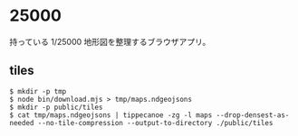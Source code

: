 # 25000

持っている 1/25000 地形図を整理するブラウザアプリ。

## tiles

```shell
$ mkdir -p tmp
$ node bin/download.mjs > tmp/maps.ndgeojsons
$ mkdir -p public/tiles
$ cat tmp/maps.ndgeojsons | tippecanoe -zg -l maps --drop-densest-as-needed --no-tile-compression --output-to-directory ./public/tiles
```
